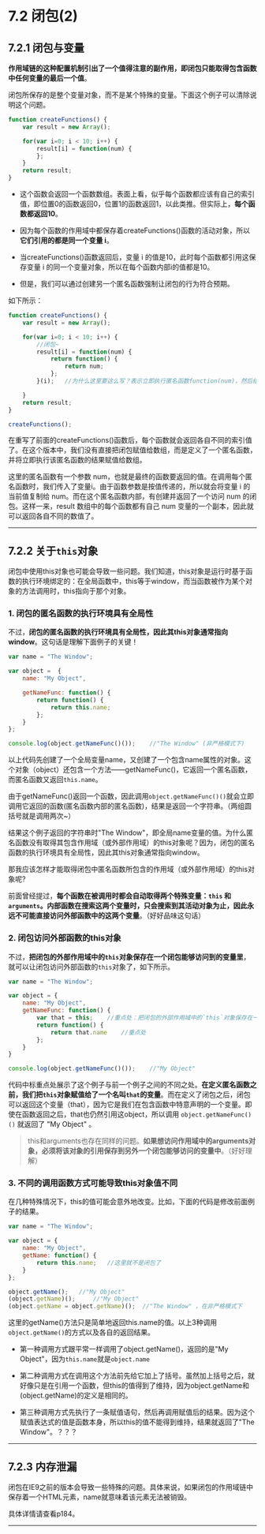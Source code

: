 # 7.2 闭包(2)

## 7.2.1 闭包与变量

**作用域链的这种配置机制引出了一个值得注意的副作用，即闭包只能取得包含函数中任何变量的最后一个值**。

闭包所保存的是整个变量对象，而不是某个特殊的变量。下面这个例子可以清除说明这个问题。
```js
function createFunctions() {
    var result = new Array();

    for(var i=0; i < 10; i++) {
        result[i] = function(num) {
        };
    }
    return result;
}
```
- 这个函数会返回一个函数数组。表面上看，似乎每个函数都应该有自己的索引值，即位置0的函数返回0，位置1的函数返回1，以此类推。但实际上，**每个函数都返回10**。

- 因为每个函数的作用域中都保存着createFunctions()函数的活动对象，所以**它们引用的都是同一个变量 i**。

- 当createFunctions()函数返回后，变量 i 的值是10，此时每个函数都引用这保存变量 i 的同一个变量对象，所以在每个函数内部i的值都是10。

- 但是，我们可以通过创建另一个匿名函数强制让闭包的行为符合预期。

如下所示：
```js
function createFunctions() {
    var result = new Array();

    for(var i=0; i < 10; i++) {
        //闭包~
        result[i] = function(num) {
            return function() {
                return num;
            };
        }(i);   //为什么这里要这么写？表示立即执行匿名函数function(num)，然后结果就可以赋给数组result[i]

    }
    return result;
} 

createFunctions();
```

在重写了前面的createFunctions()函数后，每个函数就会返回各自不同的索引值了。在这个版本中，我们没有直接把闭包赋值给数组，而是定义了一个匿名函数，并将立即执行该匿名函数的结果赋值给数组。

这里的匿名函数有一个参数 num，也就是最终的函数要返回的值。在调用每个匿名函数时，我们传入了变量i。由于函数参数是按值传递的，所以就会将变量 i 的当前值复制给 num。而在这个匿名函数内部，有创建并返回了一个访问 num 的闭包。这样一来，result 数组中的每个函数都有自己 num 变量的一个副本，因此就可以返回各自不同的数值了。

---

## 7.2.2 关于`this`对象

闭包中使用this对象也可能会导致一些问题。我们知道，this对象是运行时基于函数的执行环境绑定的：在全局函数中，this等于window，而当函数被作为某个对象的方法调用时，this指向于那个对象。

### **1. 闭包的匿名函数的执行环境具有全局性**

不过，**闭包的匿名函数的执行环境具有全局性，因此其this对象通常指向window**。这句话是理解下面例子的关键！

```js
var name = "The Window";

var object =  {
    name: "My Object",

    getNameFunc: function() {
        return function() {
            return this.name;
        };
    }
};

console.log(object.getNameFunc()());    //"The Window" (非严格模式下) 
```

以上代码先创建了一个全局变量name，又创建了一个包含name属性的对象。这个对象（object）还包含一个方法——getNameFunc()，它返回一个匿名函数，而匿名函数又返回`this.name`。

由于getNameFunc()返回一个函数，因此调用`object.getNameFunc()()`就会立即调用它返回的函数(匿名函数内部的匿名函数)，结果是返回一个字符串。（两组圆括号就是调用两次~）

结果这个例子返回的字符串时"The Window"，即全局name变量的值。为什么匿名函数没有取得其包含作用域（或外部作用域）的this对象呢？因为，闭包的匿名函数的执行环境具有全局性，因此其this对象通常指向window。

那我应该怎样才能取得闭包中匿名函数所包含的作用域（或外部作用域）的this对象呢?

前面曾经提过，**每个函数在被调用时都会自动取得两个特殊变量：`this` 和 `arguments`。内部函数在搜索这两个变量时，只会搜索到其活动对象为止，因此永远不可能直接访问外部函数中的这两个变量**。（好好品味这句话）

### **2. 闭包访问外部函数的this对象**

不过，**把闭包的外部作用域中的`this`对象保存在一个闭包能够访问到的变量里**，就可以让闭包访问外部函数的`this`对象了，如下所示。
```js
var name = "The Window";

var object = {
    name: "My Object",
    getNameFunc: function() {
        var that = this;    //重点处：把闭包的外部作用域中的`this`对象保存在一个闭包能够访问到的变量里
        return function() {
            return that.name    //重点处
        };
    }
}

console.log(object.getNameFunc()());    //"My Object"
```
代码中标重点处展示了这个例子与前一个例子之间的不同之处。**在定义匿名函数之前，我们把`this`对象赋值给了一个名叫`that`的变量**。而在定义了闭包之后，闭包可以返回这个变量（that），因为它是我们在包含函数中特意声明的一个变量。即使在函数返回之后，that也仍然引用这object，所以调用 `object.getNameFunc()()` 就返回了 "My Object" 。

> this和arguments也存在同样的问题。**如果想访问作用域中的arguments对象，必须将该对象的引用保存到另外一个闭包能够访问的变量中**。（好好理解）

### **3. 不同的调用函数方式可能导致this对象值不同**

在几种特殊情况下，this的值可能会意外地改变。比如，下面的代码是修改前面例子的结果。
```js
var name = "The Window";

var object = {
    name: "My Object",
    getName: function() {
        return this.name;   //这里就不是闭包了
    }
};

object.getName();   //"My Object"
(object.getName)();     //"My Object"
(object.getName = object.getName)();  //"The Window" ，在非严格模式下
```
这里的getName()方法只是简单地返回this.name的值。以上3种调用``object.getName()``的方式以及各自的返回结果。

- 第一种调用方式跟平常一样调用了object.getName()，返回的是"My Object"，因为`this.name`就是`object.name`

- 第二种调用方式在调用这个方法前先给它加上了括号。虽然加上括号之后，就好像只是在引用一个函数，但this的值得到了维持，因为object.getName和(object.getName)的定义是相同的。

- 第三种调用方式先执行了一条赋值语句，然后再调用赋值后的结果。因为这个赋值表达式的值是函数本身，所以this的值不能得到维持，结果就返回了"The Window"。？？？

----

## 7.2.3 内存泄漏

闭包在IE9之前的版本会导致一些特殊的问题。具体来说，如果闭包的作用域链中保存着一个HTML元素，name就意味着该元素无法被销毁。

具体详情请查看p184。

---






